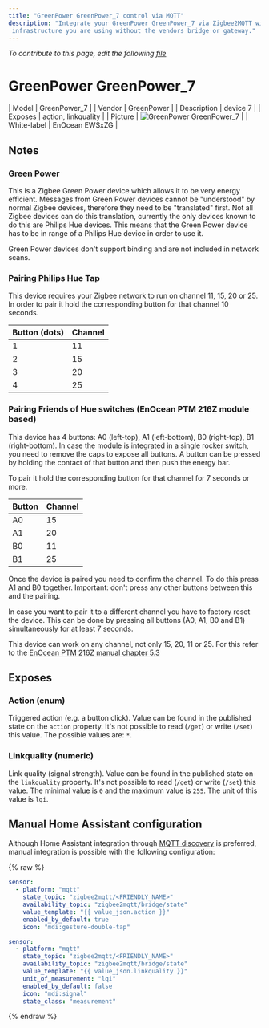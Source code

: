 ```yaml
---
title: "GreenPower GreenPower_7 control via MQTT"
description: "Integrate your GreenPower GreenPower_7 via Zigbee2MQTT with whatever smart home
 infrastructure you are using without the vendors bridge or gateway."
---
```


*To contribute to this page, edit the following
[file](https://github.com/Koenkk/zigbee2mqtt.io/blob/master/docs/devices/GreenPower_7.md)*

# GreenPower GreenPower_7

| Model | GreenPower_7  |
| Vendor  | GreenPower  |
| Description | device 7 |
| Exposes | action, linkquality |
| Picture | ![GreenPower GreenPower_7](../images/devices/GreenPower_7.jpg) |
| White-label | EnOcean EWSxZG |

## Notes


### Green Power
This is a Zigbee Green Power device which allows it to be very energy efficient.
Messages from Green Power devices cannot be "understood" by normal Zigbee devices, therefore they need to be "translated" first.
Not all Zigbee devices can do this translation, currently the only devices known to do this are Philips Hue devices. This means that the Green Power device has to be in range of a Philips Hue device in order to use it.

Green Power devices don't support binding and are not included in network scans.

### Pairing Philips Hue Tap
This device requires your Zigbee network to run on channel 11, 15, 20 or 25. In order to pair it hold the corresponding button for that channel 10 seconds.

| Button (dots) | Channel |
|-|-|
| 1 | 11 |
| 2 | 15 |
| 3 | 20 |
| 4 | 25 |

### Pairing Friends of Hue switches (EnOcean PTM 216Z module based)
This device has 4 buttons: A0 (left-top), A1 (left-bottom), B0 (right-top), B1 (right-bottom). In case the module is integrated in a single rocker switch, you need to remove the caps to expose all buttons. A button can be pressed by holding the contact of that button and then push the energy bar.

To pair it hold the corresponding button for that channel for 7 seconds or more.

| Button | Channel |
|-|-|
| A0 | 15 |
| A1 | 20 |
| B0 | 11 |
| B1 | 25 |

Once the device is paired you need to confirm the channel. To do this press A1 and B0 together. Important: don't press any other buttons between this and the pairing.

In case you want to pair it to a different channel you have to factory reset the device. This can be done by pressing all buttons (A0, A1, B0 and B1) simultaneously for at least 7 seconds.

This device can work on any channel, not only 15, 20, 11 or 25. For this refer to the [EnOcean PTM 216Z manual chapter 5.3](https://www.enocean.com/en/products/enocean_modules_24ghz/ptm-216z/user-manual-pdf/)



## Exposes

### Action (enum)
Triggered action (e.g. a button click).
Value can be found in the published state on the `action` property.
It's not possible to read (`/get`) or write (`/set`) this value.
The possible values are: `*`.

### Linkquality (numeric)
Link quality (signal strength).
Value can be found in the published state on the `linkquality` property.
It's not possible to read (`/get`) or write (`/set`) this value.
The minimal value is `0` and the maximum value is `255`.
The unit of this value is `lqi`.

## Manual Home Assistant configuration
Although Home Assistant integration through [MQTT discovery](../integration/home_assistant) is preferred,
manual integration is possible with the following configuration:


{% raw %}
```yaml
sensor:
  - platform: "mqtt"
    state_topic: "zigbee2mqtt/<FRIENDLY_NAME>"
    availability_topic: "zigbee2mqtt/bridge/state"
    value_template: "{{ value_json.action }}"
    enabled_by_default: true
    icon: "mdi:gesture-double-tap"

sensor:
  - platform: "mqtt"
    state_topic: "zigbee2mqtt/<FRIENDLY_NAME>"
    availability_topic: "zigbee2mqtt/bridge/state"
    value_template: "{{ value_json.linkquality }}"
    unit_of_measurement: "lqi"
    enabled_by_default: false
    icon: "mdi:signal"
    state_class: "measurement"
```
{% endraw %}


